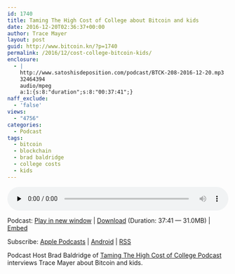 ```yaml
---
id: 1740
title: Taming The High Cost of College about Bitcoin and kids
date: 2016-12-20T02:36:37+00:00
author: Trace Mayer
layout: post
guid: http://www.bitcoin.kn/?p=1740
permalink: /2016/12/cost-college-bitcoin-kids/
enclosure:
  - |
    http://www.satoshisdeposition.com/podcast/BTCK-208-2016-12-20.mp3
    32464394
    audio/mpeg
    a:1:{s:8:"duration";s:8:"00:37:41";}
naff_exclude:
  - 'false'
views:
  - "4756"
categories:
  - Podcast
tags:
  - bitcoin
  - blockchain
  - brad baldridge
  - college costs
  - kids
---
```

<!--powerpress_player-->

<div class="powerpress_player" id="powerpress_player_5800">
  <audio class="wp-audio-shortcode" id="audio-1740-211" preload="none" style="width: 100%;" controls="controls"><source type="audio/mpeg" src="http://media.blubrry.com/bitcoinruntogold/p/www.satoshisdeposition.com/podcast/BTCK-208-2016-12-20.mp3?_=211" /><a href="http://media.blubrry.com/bitcoinruntogold/p/www.satoshisdeposition.com/podcast/BTCK-208-2016-12-20.mp3">http://media.blubrry.com/bitcoinruntogold/p/www.satoshisdeposition.com/podcast/BTCK-208-2016-12-20.mp3</a></audio>
</div>

<p class="powerpress_links powerpress_links_mp3">
  Podcast: <a href="http://media.blubrry.com/bitcoinruntogold/p/www.satoshisdeposition.com/podcast/BTCK-208-2016-12-20.mp3" class="powerpress_link_pinw" target="_blank" title="Play in new window" onclick="return powerpress_pinw('https://www.bitcoin.kn/?powerpress_pinw=1740-podcast');" rel="nofollow">Play in new window</a> | <a href="http://media.blubrry.com/bitcoinruntogold/s/www.satoshisdeposition.com/podcast/BTCK-208-2016-12-20.mp3" class="powerpress_link_d" title="Download" rel="nofollow" download="BTCK-208-2016-12-20.mp3">Download</a> (Duration: 37:41 &#8212; 31.0MB) | <a href="#" class="powerpress_link_e" title="Embed" onclick="return powerpress_show_embed('1740-podcast');" rel="nofollow">Embed</a>
</p>

<p class="powerpress_embed_box" id="powerpress_embed_1740-podcast" style="display: none;">
  <input id="powerpress_embed_1740-podcast_t" type="text" value="<iframe width=&quot;320&quot; height=&quot;30&quot; src=&quot;https://www.bitcoin.kn/?powerpress_embed=1740-podcast&amp;powerpress_player=mediaelement-audio&quot; frameborder=&quot;0&quot; scrolling=&quot;no&quot;></iframe>" onclick="javascript: this.select();" onfocus="javascript: this.select();" style="width: 70%;" readOnly />
</p>

<p class="powerpress_links powerpress_subscribe_links">
  Subscribe: <a href="https://itunes.apple.com/WebObjects/MZStore.woa/wa/viewPodcast?id=301670981&mt=2&ls=1#episodeGuid=http%3A%2F%2Fwww.bitcoin.kn%2F%3Fp%3D1740" class="powerpress_link_subscribe powerpress_link_subscribe_itunes" title="Subscribe on Apple Podcasts" rel="nofollow">Apple Podcasts</a> | <a href="https://subscribeonandroid.com/www.bitcoin.kn/feed/podcast/" class="powerpress_link_subscribe powerpress_link_subscribe_android" title="Subscribe on Android" rel="nofollow">Android</a> | <a href="https://www.bitcoin.kn/feed/podcast/" class="powerpress_link_subscribe powerpress_link_subscribe_rss" title="Subscribe via RSS" rel="nofollow">RSS</a>
</p>

<span data-sheets-value="{&quot;1&quot;:2,&quot;2&quot;:&quot;Podcast Host Brad Baldridge of Taming The High Cost of College Podcast interviews Trace Mayer about Bitcoin and kids.&quot;}" data-sheets-userformat="{&quot;2&quot;:513,&quot;3&quot;:{&quot;1&quot;:0},&quot;12&quot;:0}">Podcast Host Brad Baldridge of <a href="http://www.tamingthehighcostofcollege.com/bitcoin-and-blockchain-technology/">Taming The High Cost of College Podcast</a> interviews Trace Mayer about Bitcoin and kids.</span>